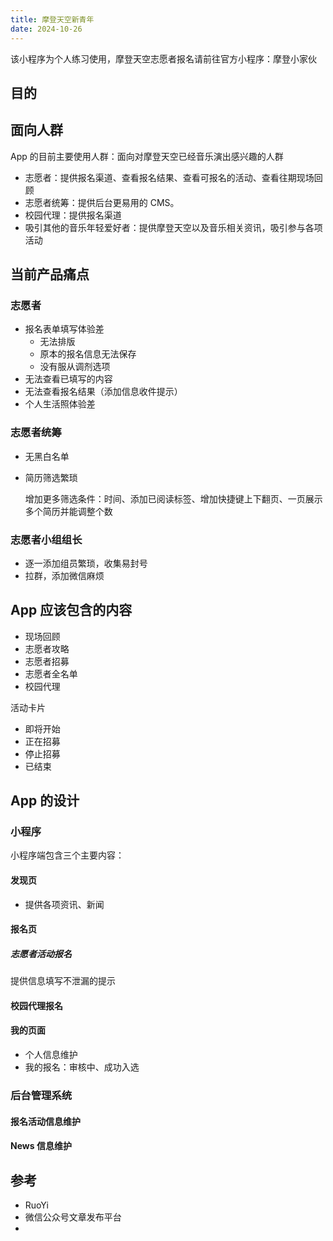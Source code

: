 ```yaml
---
title: 摩登天空新青年
date: 2024-10-26
---
```


该小程序为个人练习使用，摩登天空志愿者报名请前往官方小程序：摩登小家伙

## 目的

## 面向人群

App 的目前主要使用人群：面向对摩登天空已经音乐演出感兴趣的人群

- 志愿者：提供报名渠道、查看报名结果、查看可报名的活动、查看往期现场回顾
- 志愿者统筹：提供后台更易用的 CMS。
- 校园代理：提供报名渠道
- 吸引其他的音乐年轻爱好者：提供摩登天空以及音乐相关资讯，吸引参与各项活动

## 当前产品痛点

### 志愿者

- 报名表单填写体验差
  - 无法排版
  - 原本的报名信息无法保存
  - 没有服从调剂选项
- 无法查看已填写的内容
- 无法查看报名结果（添加信息收件提示）
- 个人生活照体验差

### 志愿者统筹

- 无黑白名单

- 简历筛选繁琐

  增加更多筛选条件：时间、添加已阅读标签、增加快捷键上下翻页、一页展示多个简历并能调整个数

### 志愿者小组组长

- 逐一添加组员繁琐，收集易封号
- 拉群，添加微信麻烦

## App 应该包含的内容

- 现场回顾
- 志愿者攻略
- 志愿者招募
- 志愿者全名单
- 校园代理

活动卡片

- 即将开始
- 正在招募
- 停止招募
- 已结束

## App 的设计

### 小程序

小程序端包含三个主要内容：

#### 发现页

- 提供各项资讯、新闻

#### 报名页

##### 志愿者活动报名

提供信息填写不泄漏的提示

#### 校园代理报名

#### 我的页面

- 个人信息维护
- 我的报名：审核中、成功入选

### 后台管理系统

#### 报名活动信息维护

#### News 信息维护

## 参考

- RuoYi
- 微信公众号文章发布平台
- 
